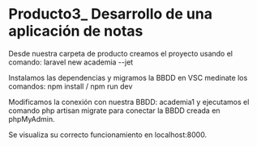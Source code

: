 # Producto3_ Desarrollo de una aplicación de notas

Desde nuestra carpeta de producto creamos el proyecto usando el comando: 
 laravel new academia --jet
 
Instalamos las dependencias y migramos la BBDD en VSC medinate los comandos: 
 npm install / 
 npm run dev

Modificamos la conexión con nuestra BBDD: academia1 y ejecutamos el comando 
 php artisan migrate para conectar la BBDD creada en phpMyAdmin.
 
Se visualiza su correcto funcionamiento en localhost:8000.
 

 
